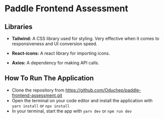 # Paddle Frontend Assessment

## Libraries
* **Tailwind:** A CSS library used for styling. Very effective when it comes to responsiveness and UI conversion speed.

* **React-icons:** A react library for importing icons.

* **Axios:** A dependency for making API calls.

## How To Run The Application
* Clone the repository from https://github.com/Oduchep/paddle-frontend-assessment.git
* Open the terminal on your code editor and install the application with `yarn install` or `npx install`
* In your terminal, start the app with `yarn dev` or `npm run dev`
